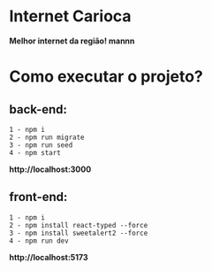 # Internet Carioca

**Melhor internet da região! mannn**

<h1>Como executar o projeto?</h1>

<h2>back-end:</h2>

```
1 - npm i
2 - npm run migrate 
3 - npm run seed
4 - npm start
```
**http://localhost:3000**

<h2>front-end:</h2>

```
1 - npm i
2 - npm install react-typed --force
3 - npm install sweetalert2 --force
4 - npm run dev
```
**http://localhost:5173**
